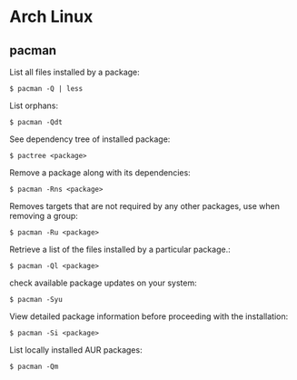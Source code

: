 # Arch Linux

## pacman

List all files installed by a package:

```console
$ pacman -Q | less
```

List orphans:

```console
$ pacman -Qdt
```

See dependency tree of installed package:

```console
$ pactree <package>
```

Remove a package along with its dependencies:

```console
$ pacman -Rns <package>
```

Removes targets that are not required by any other packages, use when removing a group:

```console
$ pacman -Ru <package>
```

Retrieve a list of the files installed by a particular package.:

```console
$ pacman -Ql <package>
```

check available package updates on your system:

```console
$ pacman -Syu
```

View detailed package information before proceeding with the installation:

```console
$ pacman -Si <package>
```

List locally installed AUR packages:

```console
$ pacman -Qm
```
